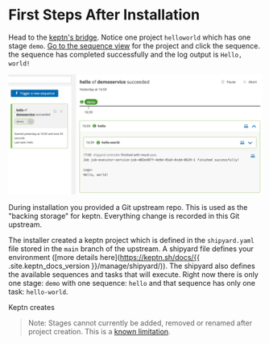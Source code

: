 # First Steps After Installation

Head to the [keptn's bridge](http://localhost/bridge). Notice one project `helloworld` which has one stage `demo`. [Go to the sequence view](http://localhost/bridge/project/helloworld/sequence) for the project and click the sequence. the sequence has completed successfully and the log output is `Hello, world!`

![hello world sequence](assets/hello-world-sequence.jpg)

During installation you provided a Git upstream repo. This is used as the "backing storage" for keptn. Everything change is recorded in this Git upstream.

The installer created a keptn project which is defined in the `shipyard.yaml` file stored in the `main` branch of the upstream. A shipyard file defines your environment ([more details here](https://keptn.sh/docs/{{ .site.keptn_docs_version }}/manage/shipyard/)). The shipyard also defines the available sequences and tasks that will execute. Right now there is only one stage: `demo` with one sequence: `hello` and that sequence has only one task: `hello-world`.

Keptn creates

> Note: Stages cannot currently be added, removed or renamed after project creation. This is a [known limitation](https://github.com/keptn/enhancement-proposals/pull/70).

